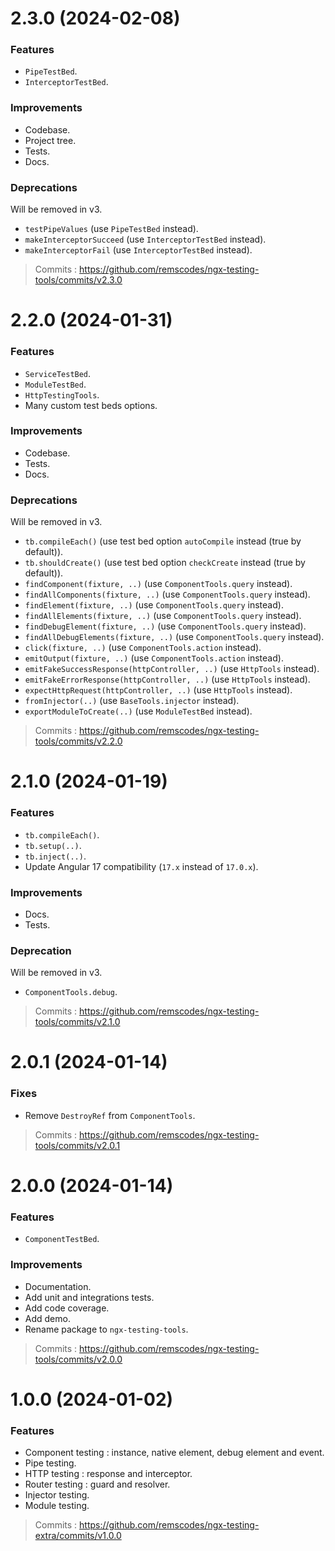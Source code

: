 # 2.3.0 (2024-02-08)

### Features

- `PipeTestBed`.
- `InterceptorTestBed`.

### Improvements

- Codebase.
- Project tree.
- Tests.
- Docs.

### Deprecations

Will be removed in v3.

- `testPipeValues` (use `PipeTestBed` instead).
- `makeInterceptorSucceed` (use `InterceptorTestBed` instead).
- `makeInterceptorFail` (use `InterceptorTestBed` instead).

> Commits : https://github.com/remscodes/ngx-testing-tools/commits/v2.3.0

# 2.2.0 (2024-01-31)

### Features

- `ServiceTestBed`.
- `ModuleTestBed`.
- `HttpTestingTools`.
- Many custom test beds options.

### Improvements

- Codebase.
- Tests.
- Docs.

### Deprecations

Will be removed in v3.

- `tb.compileEach()` (use test bed option `autoCompile` instead (true by default)).
- `tb.shouldCreate()` (use test bed option `checkCreate` instead (true by default)).
- `findComponent(fixture, ..)` (use `ComponentTools.query` instead).
- `findAllComponents(fixture, ..)` (use `ComponentTools.query` instead).
- `findElement(fixture, ..)` (use `ComponentTools.query` instead).
- `findAllElements(fixture, ..)` (use `ComponentTools.query` instead).
- `findDebugElement(fixture, ..)` (use `ComponentTools.query` instead).
- `findAllDebugElements(fixture, ..)` (use `ComponentTools.query` instead).
- `click(fixture, ..)` (use `ComponentTools.action` instead).
- `emitOutput(fixture, ..)` (use `ComponentTools.action` instead).
- `emitFakeSuccessResponse(httpController, ..)` (use `HttpTools` instead).
- `emitFakeErrorResponse(httpController, ..)` (use `HttpTools` instead).
- `expectHttpRequest(httpController, ..)` (use `HttpTools` instead).
- `fromInjector(..)` (use `BaseTools.injector` instead).
- `exportModuleToCreate(..)` (use `ModuleTestBed` instead).

> Commits : https://github.com/remscodes/ngx-testing-tools/commits/v2.2.0

# 2.1.0 (2024-01-19)

### Features

- `tb.compileEach()`.
- `tb.setup(..)`.
- `tb.inject(..)`.
- Update Angular 17 compatibility (`17.x`  instead of `17.0.x`).

### Improvements

- Docs.
- Tests.

### Deprecation

Will be removed in v3.

- `ComponentTools.debug`.

> Commits : https://github.com/remscodes/ngx-testing-tools/commits/v2.1.0

# 2.0.1 (2024-01-14)

### Fixes

- Remove `DestroyRef` from `ComponentTools`.

> Commits : https://github.com/remscodes/ngx-testing-tools/commits/v2.0.1

# 2.0.0 (2024-01-14)

### Features

- `ComponentTestBed`.

### Improvements

- Documentation.
- Add unit and integrations tests.
- Add code coverage.
- Add demo.
- Rename package to `ngx-testing-tools`.

> Commits : https://github.com/remscodes/ngx-testing-tools/commits/v2.0.0

# 1.0.0 (2024-01-02)

### Features

- Component testing : instance, native element, debug element and event.
- Pipe testing.
- HTTP testing : response and interceptor.
- Router testing : guard and resolver.
- Injector testing.
- Module testing.

> Commits : https://github.com/remscodes/ngx-testing-extra/commits/v1.0.0
